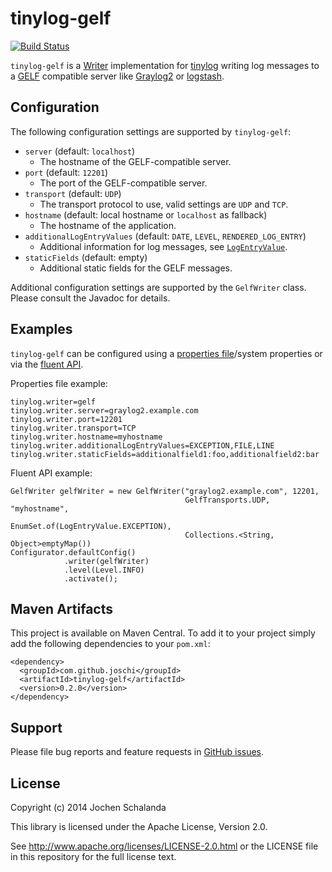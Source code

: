 tinylog-gelf
============
[![Build Status](https://travis-ci.org/joschi/tinylog-gelf.svg?branch=master)](https://travis-ci.org/joschi/tinylog-gelf)

`tinylog-gelf` is a [Writer](http://www.tinylog.org/javadoc/org/pmw/tinylog/writers/Writer.html) implementation for
[tinylog](http://www.tinylog.org/) writing log messages to a [GELF](http://graylog2.org/gelf) compatible server like
[Graylog2](http://graylog2.org/) or [logstash](http://logstash.net/).


Configuration
-------------

The following configuration settings are supported by `tinylog-gelf`:

* `server` (default: `localhost`)
  * The hostname of the GELF-compatible server.
* `port` (default: `12201`)
  * The port of the GELF-compatible server.
* `transport` (default: `UDP`)
  * The transport protocol to use, valid settings are `UDP` and `TCP`.
* `hostname` (default: local hostname or `localhost` as fallback)
  * The hostname of the application.
* `additionalLogEntryValues` (default: `DATE`, `LEVEL`, `RENDERED_LOG_ENTRY`)
  * Additional information for log messages, see [`LogEntryValue`](http://www.tinylog.org/javadoc/org/pmw/tinylog/writers/LogEntryValue.html).
* `staticFields` (default: empty)
  * Additional static fields for the GELF messages. 

Additional configuration settings are supported by the `GelfWriter` class. Please consult the Javadoc for details.


Examples
--------

`tinylog-gelf` can be configured using a [properties file](http://www.tinylog.org/configuration#file)/system properties
or via the [fluent API](http://www.tinylog.org/configuration#fluent). 

Properties file example:

    tinylog.writer=gelf
    tinylog.writer.server=graylog2.example.com
    tinylog.writer.port=12201
    tinylog.writer.transport=TCP
    tinylog.writer.hostname=myhostname
    tinylog.writer.additionalLogEntryValues=EXCEPTION,FILE,LINE
    tinylog.writer.staticFields=additionalfield1:foo,additionalfield2:bar


Fluent API example:

    GelfWriter gelfWriter = new GelfWriter("graylog2.example.com", 12201, 
                                           GelfTransports.UDP, "myhostname",
                                           EnumSet.of(LogEntryValue.EXCEPTION),
                                           Collections.<String, Object>emptyMap())
    Configurator.defaultConfig()
                .writer(gelfWriter)
                .level(Level.INFO)
                .activate();


Maven Artifacts
---------------

This project is available on Maven Central. To add it to your project simply add the following dependencies to your
`pom.xml`:

    <dependency>
      <groupId>com.github.joschi</groupId>
      <artifactId>tinylog-gelf</artifactId>
      <version>0.2.0</version>
    </dependency>


Support
-------

Please file bug reports and feature requests in [GitHub issues](https://github.com/joschi/tinylog-gelf/issues).


License
-------

Copyright (c) 2014 Jochen Schalanda

This library is licensed under the Apache License, Version 2.0.

See http://www.apache.org/licenses/LICENSE-2.0.html or the LICENSE file in this repository for the full license text.
